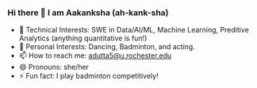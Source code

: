 ### Hi there 👋 I am Aakanksha (ah-kank-sha)
- 💜 Technical Interests: SWE in Data/AI/ML, Machine Learning, Preditive Analytics (anything quantitative is fun!)
- 🌸 Personal Interests: Dancing, Badminton, and acting.
- 📫 How to reach me: adutta5@u.rochester.edu
- 😄 Pronouns: she/her
- ⚡ Fun fact: I play badminton competitively!
